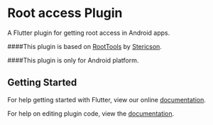 # Root access Plugin
A Flutter plugin for getting root access in Android apps.

####This plugin is based on [RootTools](https://github.com/Stericson/RootTools) by [Stericson](https://github.com/Stericson).

####This plugin is only for Android platform. 

## Getting Started

For help getting started with Flutter, view our online
[documentation](https://flutter.io/).

For help on editing plugin code, view the [documentation](https://flutter.io/platform-plugins/#edit-code).